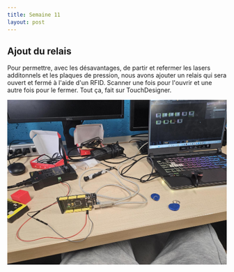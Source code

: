 ```yaml
---
title: Semaine 11
layout: post
---
```


## Ajout du relais

Pour permettre, avec les désavantages, de partir et refermer les lasers additonnels et les plaques de pression, nous avons ajouter un relais qui sera ouvert et fermé à l'aide d'un RFID. Scanner une fois pour l'ouvrir et une autre fois pour le fermer. Tout ça, fait sur TouchDesigner.

![Kit RFID, TouchDesigner et le relais](../medias/Relais.png)



